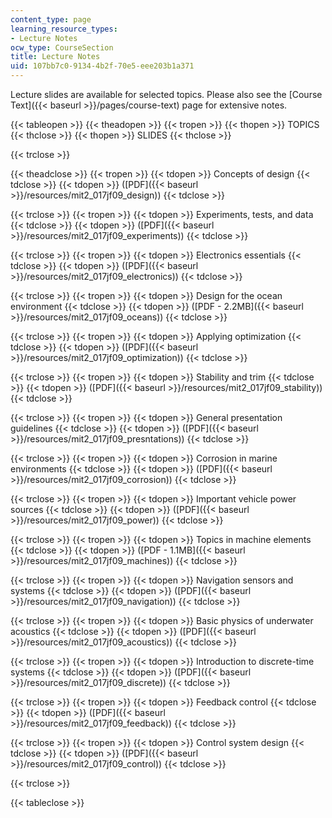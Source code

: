 ```yaml
---
content_type: page
learning_resource_types:
- Lecture Notes
ocw_type: CourseSection
title: Lecture Notes
uid: 107bb7c0-9134-4b2f-70e5-eee203b1a371
---
```


Lecture slides are available for selected topics. Please also see the [Course Text]({{< baseurl >}}/pages/course-text) page for extensive notes.

{{< tableopen >}}
{{< theadopen >}}
{{< tropen >}}
{{< thopen >}}
TOPICS
{{< thclose >}}
{{< thopen >}}
SLIDES
{{< thclose >}}

{{< trclose >}}

{{< theadclose >}}
{{< tropen >}}
{{< tdopen >}}
Concepts of design
{{< tdclose >}}
{{< tdopen >}}
([PDF]({{< baseurl >}}/resources/mit2_017jf09_design))
{{< tdclose >}}

{{< trclose >}}
{{< tropen >}}
{{< tdopen >}}
Experiments, tests, and data
{{< tdclose >}}
{{< tdopen >}}
([PDF]({{< baseurl >}}/resources/mit2_017jf09_experiments))
{{< tdclose >}}

{{< trclose >}}
{{< tropen >}}
{{< tdopen >}}
Electronics essentials
{{< tdclose >}}
{{< tdopen >}}
([PDF]({{< baseurl >}}/resources/mit2_017jf09_electronics))
{{< tdclose >}}

{{< trclose >}}
{{< tropen >}}
{{< tdopen >}}
Design for the ocean environment
{{< tdclose >}}
{{< tdopen >}}
([PDF - 2.2MB]({{< baseurl >}}/resources/mit2_017jf09_oceans))
{{< tdclose >}}

{{< trclose >}}
{{< tropen >}}
{{< tdopen >}}
Applying optimization
{{< tdclose >}}
{{< tdopen >}}
([PDF]({{< baseurl >}}/resources/mit2_017jf09_optimization))
{{< tdclose >}}

{{< trclose >}}
{{< tropen >}}
{{< tdopen >}}
Stability and trim
{{< tdclose >}}
{{< tdopen >}}
([PDF]({{< baseurl >}}/resources/mit2_017jf09_stability))
{{< tdclose >}}

{{< trclose >}}
{{< tropen >}}
{{< tdopen >}}
General presentation guidelines
{{< tdclose >}}
{{< tdopen >}}
([PDF]({{< baseurl >}}/resources/mit2_017jf09_presntations))
{{< tdclose >}}

{{< trclose >}}
{{< tropen >}}
{{< tdopen >}}
Corrosion in marine environments
{{< tdclose >}}
{{< tdopen >}}
([PDF]({{< baseurl >}}/resources/mit2_017jf09_corrosion))
{{< tdclose >}}

{{< trclose >}}
{{< tropen >}}
{{< tdopen >}}
Important vehicle power sources
{{< tdclose >}}
{{< tdopen >}}
([PDF]({{< baseurl >}}/resources/mit2_017jf09_power))
{{< tdclose >}}

{{< trclose >}}
{{< tropen >}}
{{< tdopen >}}
Topics in machine elements
{{< tdclose >}}
{{< tdopen >}}
([PDF - 1.1MB]({{< baseurl >}}/resources/mit2_017jf09_machines))
{{< tdclose >}}

{{< trclose >}}
{{< tropen >}}
{{< tdopen >}}
Navigation sensors and systems
{{< tdclose >}}
{{< tdopen >}}
([PDF]({{< baseurl >}}/resources/mit2_017jf09_navigation))
{{< tdclose >}}

{{< trclose >}}
{{< tropen >}}
{{< tdopen >}}
Basic physics of underwater acoustics
{{< tdclose >}}
{{< tdopen >}}
([PDF]({{< baseurl >}}/resources/mit2_017jf09_acoustics))
{{< tdclose >}}

{{< trclose >}}
{{< tropen >}}
{{< tdopen >}}
Introduction to discrete-time systems
{{< tdclose >}}
{{< tdopen >}}
([PDF]({{< baseurl >}}/resources/mit2_017jf09_discrete))
{{< tdclose >}}

{{< trclose >}}
{{< tropen >}}
{{< tdopen >}}
Feedback control
{{< tdclose >}}
{{< tdopen >}}
([PDF]({{< baseurl >}}/resources/mit2_017jf09_feedback))
{{< tdclose >}}

{{< trclose >}}
{{< tropen >}}
{{< tdopen >}}
Control system design
{{< tdclose >}}
{{< tdopen >}}
([PDF]({{< baseurl >}}/resources/mit2_017jf09_control))
{{< tdclose >}}

{{< trclose >}}

{{< tableclose >}}